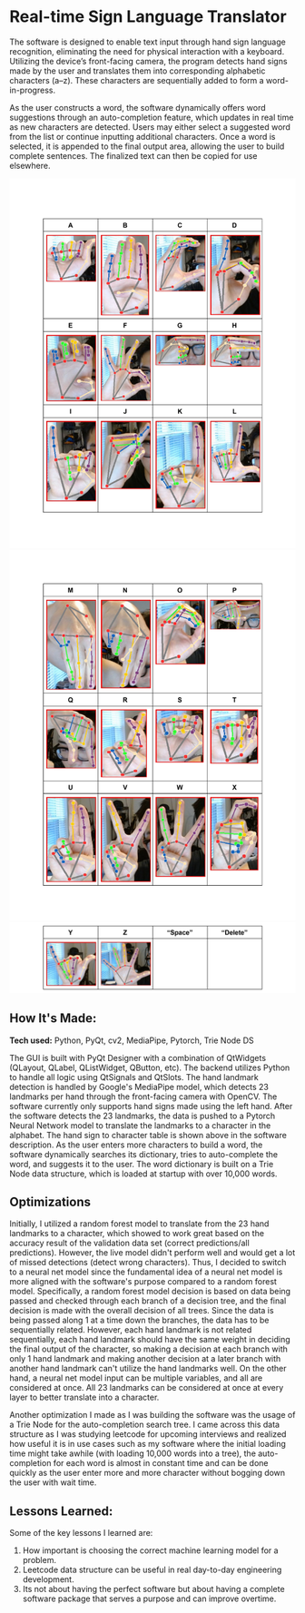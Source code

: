 # Real-time Sign Language Translator
The software is designed to enable text input through hand sign language recognition, eliminating the need for physical interaction with a keyboard. Utilizing the device’s front-facing camera, the program detects hand signs made by the user and translates them into corresponding alphabetic characters (a–z). These characters are sequentially added to form a word-in-progress.

As the user constructs a word, the software dynamically offers word suggestions through an auto-completion feature, which updates in real time as new characters are detected. Users may either select a suggested word from the list or continue inputting additional characters. Once a word is selected, it is appended to the final output area, allowing the user to build complete sentences. The finalized text can then be copied for use elsewhere.

![First set of characters](https://github.com/SirAbsolute0/Realtime_Sign_Language_Translator/blob/main/software_description/hand_description_0.jpg)
![Second set of characters](https://github.com/SirAbsolute0/Realtime_Sign_Language_Translator/blob/main/software_description/hand_description_1.jpg)
![Third set of characters](https://github.com/SirAbsolute0/Realtime_Sign_Language_Translator/blob/main/software_description/hand_description_2.jpg)
## How It's Made:

**Tech used:** Python, PyQt, cv2, MediaPipe, Pytorch, Trie Node DS

The GUI is built with PyQt Designer with a combination of QtWidgets (QLayout, QLabel, QListWidget, QButton, etc). The backend utilizes Python to handle all logic using QtSignals and QtSlots. The hand landmark detection is handled by Google's MediaPipe model, which detects 23 landmarks per hand through the front-facing camera with OpenCV. The software currently only supports hand signs made using the left hand. After the software detects the 23 landmarks, the data is pushed to a Pytorch Neural Network model to translate the landmarks to a character in the alphabet. The hand sign to character table is shown above in the software description. As the user enters more characters to build a word, the software dynamically searches its dictionary, tries to auto-complete the word, and suggests it to the user. The word dictionary is built on a Trie Node data structure, which is loaded at startup with over 10,000 words.

## Optimizations
Initially, I utilized a random forest model to translate from the 23 hand landmarks to a character, which showed to work great based on the accuracy result of the validation data set (correct predictions/all predictions). However, the live model didn't perform well and would get a lot of missed detections (detect wrong characters). Thus, I decided to switch to a neural net model since the fundamental idea of a neural net model is more aligned with the software's purpose compared to a random forest model. Specifically, a random forest model decision is based on data being passed and checked through each branch  of a decision tree, and the final decision is made with the overall decision of all trees. Since the data is being passed along 1 at a time down the branches, the data has to be sequentially related. However, each hand landmark is not related sequentially, each hand landmark should have the same weight in deciding the final output of the character, so making a decision at each branch with only 1 hand landmark and making another decision at a later branch with another hand landmark can't utilize the hand landmarks well. On the other hand, a neural net model input can be multiple variables, and all are considered at once. All 23 landmarks can be considered at once at every layer to better translate into a character.

Another optimization I made as I was building the software was the usage of a Trie Node for the auto-completion search tree. I came across this data structure as I was studying leetcode for upcoming interviews and realized how useful it is in use cases such as my software where the initial loading time might take awhile (with loading 10,000 words into a tree), the auto-completion for each word is almost in constant time and can be done quickly as the user enter more and more character without bogging down the user with wait time. 

## Lessons Learned:
Some of the key lessons I learned are:
1. How important is choosing the correct machine learning model for a problem.
2. Leetcode data structure can be useful in real day-to-day engineering development.
3. Its not about having the perfect software but about having a complete software package that serves a purpose and can improve overtime.



